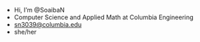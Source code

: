 - Hi, I’m @SoaibaN
- Computer Science and Applied Math at Columbia Engineering
- sn3039@columbia.edu
- she/her


<!---
SoaibaN/SoaibaN is a ✨ special ✨ repository because its `README.md` (this file) appears on your GitHub profile.
You can click the Preview link to take a look at your changes.
--->
